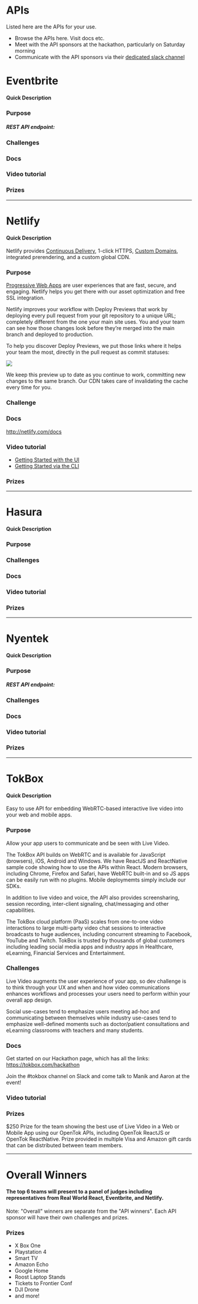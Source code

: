 # APIs
Listed here are the APIs for your use.
* Browse the APIs here. Visit docs etc.
* Meet with the API sponsors at the hackathon, particularly on Saturday morning
* Communicate with the API sponsors via their [dedicated slack channel](https://join.slack.com/t/hack-reactathon2018/shared_invite/enQtMzMyMTQyODIyODAzLTJkNzFkMjY5ZjJlMzgxNmUyM2U4YmU4NDVkZTU3MzVhYjFmZTVjMDgwY2Y1OTZiODk3YmVlNTllMTFjMGFiOTE)


# Eventbrite
#### Quick Description


### Purpose


##### REST API endpoint:


### Challenges


### Docs


### Video tutorial


### Prizes


***

# Netlify
#### Quick Description
Netlify provides [Continuous Delivery](https://www.netlify.com/docs/continuous-deployment), 1-click HTTPS, [Custom Domains](https://www.netlify.com/docs/custom-domains/), integrated prerendering, and a custom global CDN.

### Purpose
[Progressive Web Apps](https://developers.google.com/web/tools/lighthouse/) are user experiences that are fast, secure, and engaging. Netlify helps you get there with our asset optimization and free SSL integration.

Netlify improves your workflow with Deploy Previews that work by deploying every pull request from your git repository to a unique URL; completely different from the one your main site uses. You and your team can see how those changes look before they’re merged into the main branch and deployed to production.

To help you discover Deploy Previews, we put those links where it helps your team the most, directly in the pull request as commit statuses:

![](https://cdn.netlify.com/4d4d418736774eaea776b4ab08ee07af4a0bc5a9/c6be8/img/blog/deploy-preview-success.png)

We keep this preview up to date as you continue to work, committing new changes to the same branch. Our CDN takes care of invalidating the cache every time for you.

### Challenge


### Docs
http://netlify.com/docs

### Video tutorial
- [Getting Started with the UI](https://www.youtube.com/watch?v=9sfTsX03UgI&t=4s)
- [Getting Started via the CLI](https://www.youtube.com/watch?v=vFtvhvgmgZE)

### Prizes

***


# Hasura
#### Quick Description


### Purpose



### Challenges


### Docs


### Video tutorial


### Prizes


***

# Nyentek
#### Quick Description


### Purpose


##### REST API endpoint:


### Challenges


### Docs


### Video tutorial


### Prizes


***

# TokBox
#### Quick Description

Easy to use API for embedding WebRTC-based interactive live video into your web and mobile apps. 

### Purpose

Allow your app users to communicate and be seen with Live Video.

The TokBox API builds on WebRTC and is available for JavaScript (browsers), iOS, Android and Windows. We have ReactJS and ReactNative sample code showing how to use the APIs within React. Modern browsers, including Chrome, Firefox and Safari, have WebRTC built-in and so JS apps can be easily run with no plugins. Mobile deploymemts simply include our SDKs.

In addition to live video and voice, the API also provides screensharing, session recording, inter-client signaling, chat/messaging and other capabilities.

The TokBox cloud platform (PaaS) scales from one-to-one video interactions to large multi-party video chat sessions to interactive broadcasts to huge audiences, including concurrent streaming to Facebook, YouTube and Twitch. TokBox is trusted by thousands of global customers including leading social media apps and industry apps in Healthcare, eLearning, Financial Services and Entertainment.

### Challenges

Live Video augments the user experience of your app, so dev challenge is to think through your UX and when and how video communications enhances workflows and processes your users need to perform within your overall app design.

Social use-cases tend to emphasize users meeting ad-hoc and communicating between themselves while industry use-cases tend to emphasize well-defined moments such as doctor/patient consultations and eLearning classrooms with teachers and many students.

### Docs

Get started on our Hackathon page, which has all the links: https://tokbox.com/hackathon

Join the #tokbox channel on Slack and come talk to Manik and Aaron at the event!

### Video tutorial

### Prizes

$250 Prize for the team showing the best use of Live Video in a Web or Mobile App using our OpenTok APIs, including OpenTok ReactJS or OpenTok ReactNative. Prize provided in multiple Visa and Amazon gift cards that can be distributed between team members.

***

# Overall Winners
#### The top 6 teams will present to a panel of judges including representatives from Real World React, Eventbrite, and Netlify.
Note: "Overall" winners are separate from the "API winners". Each API sponsor will have their own challenges and prizes.

### Prizes
* X Box One
* Playstation 4
* Smart TV
* Amazon Echo
* Google Home
* Roost Laptop Stands
* Tickets to Frontier Conf
* DJI Drone
* and more!
